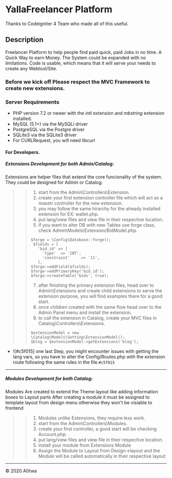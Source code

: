 # YallaFreelancer Platform 
Thanks to Codeigniter 4 Team who made all of this useful.

## Description
Freelancer Platform to help people find paid quick, paid Jobs in no time.
A Quick Way to earn Money.
The System could be expanded with no limitations.
Code is usable, which means that it will serve your needs to create any Webtool/Site.

### Before we kick off Please respect the MVC Framework to create new extensions. ######

### Server Requirements
* PHP version 7.2 or newer with the *intl* extension and *mbstring* extension installed.
* MySQL (5.1+) via the MySQLi driver
* PostgreSQL via the Postgre driver
* SQLite3 via the SQLite3 driver
* For CURLRequest, you will need libcurl
 
#### For Developers.
##### Extensions Development for both Admin/Catalog:
Extensions are helper files that extend the core funcionality of the system.
They could be designed for Admin or Catalog.
>
> > 1. start from the Admin\Controllers\Extension.
> > 2. create your first extension controller file which will act as a masetr controller for the new extension.
> > 3. you may follow the same hirarchy for the already installed extension for EX: wallet.php.
> > 4. put lang/view files and view file in their respective location.
> > 5. if you want to alter DB with new Tables use forge class, check Admin\Models\Extension/BidModel.php.
> > <pre><code>$forge = \Config\Database::forge();
> >  $fields = [
> >    'bid_id' => [
> >      'type'  => 'INT',
> >      'constraint'     => '11',
> >    ],
> > $forge->addField($fields);
> > $forge->addPrimaryKey('bid_id');
> > $forge->createTable('bids', true);</code></pre>
> > 7. after finishing the primary extension files, head over to Admin\Extensions and create child extensions to serve the extension purpose, you will find examples there for a good start.
> > 6. once children created with the same flow head over to the Admin Panel menu and install the extension.
> > 7. to call the extension in Catalog, create your MVC files in Catalog\Controllers\Extensions.
> > <pre><code>$extensionModel = new \Catalog\Models\Setting\ExtensionModel();
> > $blog = $extensionModel->getExtensions('blog');</code></pre>
- ![#c5f015] one last Step, you might encounter issues with getting the lang vars, so you have to alter the Config/Routes.php with the extension route following the same rules in the file.`#c5f015`


>
*****
##### Modules Development for both Catalog:
Modules Are created to extend the Theme layout like adding information boxes to Layout parts 
After creating a module it must be assigned to template layout from design menu otherwise they won't be visiable to frontend
>
> > 1. Modules unlike Extensions, they require less work.
> > 2. start from the Admin\Controllers\Modules.
> > 3. create your first controller, a good start will be checking Account.php.
> > 4. put lang/view files and view file in their respective location.
> > 5. install your module from Extensions Module 
> > 10. Assign the Module to Layout from Design->layout and the Module will be called automatically in their respective layout
>
*****








<div class="footer">
        &copy; 2020 A0twa
</div>
